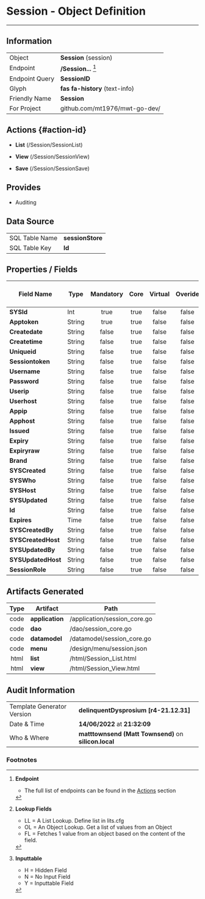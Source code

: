 # **Session** - Object Definition
---
##  Information
|   |   |
|---|---|
|Object         |**Session** (session) |
|Endpoint 	    |**/Session...** [^1]|
|Endpoint Query |**SessionID**|
Glyph|**fas fa-history** (text-info)
Friendly Name|**Session**|
|For Project    |github.com/mt1976/mwt-go-dev/|

##  Actions {#action-id}
* **List** (/Session/SessionList) 
* **View** (/Session/SessionView)

* **Save** (/Session/SessionSave)









##  Provides


* Auditing 




##  Data Source 
|   |   |
|---|---|
SQL Table Name       | **sessionStore**
SQL Table Key | **Id**



##  Properties / Fields
| Field Name| Type | Mandatory | Core | Virtual | Overide | Lookup [^2]| Lookup Object      | Lookup Field Source         | Lookup Return Value                | Inputable [^3]|DB Column|Default Value| No Change | Callout | Internal |
| -- | --  | :--: | :--: | :--: |:--: |:--: |:--: |-- |-- |:--: |-- | --| :--: | :--: | :--: |
|**SYSId**|Int|true|true|false|false|||||NH|_id|0|false|false|true|
|**Apptoken**|String|true|true|false|false|||||Y|Apptoken||false|false|false|
|**Createdate**|String|false|true|false|false|||||Y|Createdate||false|false|false|
|**Createtime**|String|false|true|false|false|||||Y|Createtime||false|false|false|
|**Uniqueid**|String|false|true|false|false|||||Y|Uniqueid||false|false|false|
|**Sessiontoken**|String|false|true|false|false|||||Y|Sessiontoken||false|false|false|
|**Username**|String|false|true|false|false|||||Y|Username||false|false|false|
|**Password**|String|false|true|false|false|||||Y|Password||false|false|false|
|**Userip**|String|false|true|false|false|||||Y|Userip||false|false|false|
|**Userhost**|String|false|true|false|false|||||Y|Userhost||false|false|false|
|**Appip**|String|false|true|false|false|||||Y|Appip||false|false|false|
|**Apphost**|String|false|true|false|false|||||Y|Apphost||false|false|false|
|**Issued**|String|false|true|false|false|||||Y|Issued||false|false|false|
|**Expiry**|String|false|true|false|false|||||Y|Expiry||false|false|false|
|**Expiryraw**|String|false|true|false|false|||||Y|Expiryraw||false|false|false|
|**Brand**|String|false|true|false|false|||||Y|Brand||false|false|false|
|**SYSCreated**|String|false|true|false|false|||||NH|_created||false|false|true|
|**SYSWho**|String|false|true|false|false|||||NH|_who||false|false|true|
|**SYSHost**|String|false|true|false|false|||||NH|_host||false|false|true|
|**SYSUpdated**|String|false|true|false|false|||||NH|_updated||false|false|true|
|**Id**|String|false|true|false|false|||||Y|Id||false|false|false|
|**Expires**|Time|false|true|false|false|||||Y|Expires||false|false|false|
|**SYSCreatedBy**|String|false|true|false|false|||||NH|_createdBy||false|false|true|
|**SYSCreatedHost**|String|false|true|false|false|||||NH|_createdHost||false|false|true|
|**SYSUpdatedBy**|String|false|true|false|false|||||NH|_updatedBy||false|false|true|
|**SYSUpdatedHost**|String|false|true|false|false|||||NH|_updatedHost||false|false|true|
|**SessionRole**|String|false|true|false|false|||||Y|SessionRole||false|false|false|


##  Artifacts Generated
| Type | Artifact | Path|
| :--: | -- | -- |
| code | **application** | /application/session_core.go |
| code | **dao** | /dao/session_core.go |
| code | **datamodel** | /datamodel/session_core.go |
| code | **menu** | /design/menu/session.json |
| html | **list** | /html/Session_List.html |
| html | **view** | /html/Session_View.html |


## Audit Information
|   |   |
|---|---|
Template Generator Version   | **delinquentDysprosium [r4-21.12.31]**
Date & Time		     | **14/06/2022** at **21:32:09**
Who & Where		     | **matttownsend (Matt Townsend)** on **silicon.local**

### Footnotes
[^1]: **Endpoint**
    * The full list of endpoints can be found in the [Actions](#action-id) section
[^2]: **Lookup Fields**
    * LL = A List Lookup. Define list in lits.cfg
    * OL = An Object Lookup. Get a list of values from an Object
    * FL = Fetches 1 value from an object based on the content of the field. 
[^3]: **Inputtable**   
    * H = Hidden Field
    * N = No Input Field
    * Y = Inputtable Field